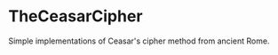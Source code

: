 TheCeasarCipher
===============

Simple implementations of Ceasar's cipher method from ancient Rome. 
